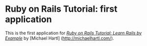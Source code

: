# Ruby on Rails Tutorial: first application

This is the first application for
[*Ruby on Rails Tutorial: Learn Rails by Example*](http://railstutorial.org/) by [Michael Hartl] (http://michaelhartl.com/).
